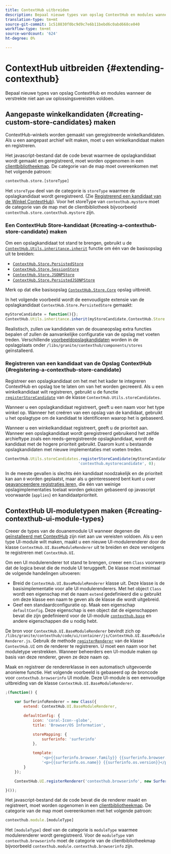 ```yaml
---
title: ContextHub uitbreiden
description: Bepaal nieuwe types van opslag ContextHub en modules wanneer de verstrekte niet aan uw oplossingsvereisten voldoen
translation-type: tm+mt
source-git-commit: 1c518830f0bc9d9c7e6b11bebd6c0abd668ce040
workflow-type: tm+mt
source-wordcount: '624'
ht-degree: 0%

---
```



# ContextHub uitbreiden {#extending-contexthub}

Bepaal nieuwe types van opslag ContextHub en modules wanneer de verstrekte niet aan uw oplossingsvereisten voldoen.

## Aangepaste winkelkandidaten {#creating-custom-store-candidates} maken

ContextHub-winkels worden gemaakt van geregistreerde winkelkandidaten. Als u een aangepast archief wilt maken, moet u een winkelkandidaat maken en registreren.

Het javascript-bestand dat de code bevat waarmee de opslagkandidaat wordt gemaakt en geregistreerd, moet worden opgenomen in een [clientbibliotheekmap](/help/implementing/developing/introduction/clientlibs.md). De categorie van de map moet overeenkomen met het volgende patroon:

```xml
contexthub.store.[storeType]
```

Het `storeType` deel van de categorie is `storeType` waarmee de opslagkandidaat wordt geregistreerd. (Zie [Registrerend een kandidaat van de Winkel ContextHub](#registering-a-contexthub-store-candidate)). Voor het storeType van `contexthub.mystore` moet de categorie van de map met de clientbibliotheek bijvoorbeeld `contexthub.store.contexthub.mystore` zijn.

### Een ContextHub Store-kandidaat {#creating-a-contexthub-store-candidate} maken

Om een opslagkandidaat tot stand te brengen, gebruikt u de [`ContextHub.Utils.inheritance.inherit`](contexthub-api.md#inherit-child-parent) functie om één van de basisopslag uit te breiden:

* [`ContextHub.Store.PersistedStore`](contexthub-api.md#contexthub-store-persistedstore)
* [`ContextHub.Store.SessionStore`](contexthub-api.md#contexthub-store-sessionstore)
* [`ContextHub.Store.JSONPStore`](contexthub-api.md#contexthub-store-jsonpstore)
* [`ContextHub.Store.PersistedJSONPStore`](contexthub-api.md#contexthub-store-persistedjsonpstore)

Merk op dat elke basisopslag [`ContextHub.Store.Core`](contexthub-api.md#contexthub-store-core) opslag uitbreidt.

In het volgende voorbeeld wordt de eenvoudigste extensie van de opslagkandidaat `ContextHub.Store.PersistedStore` gemaakt:

```javascript
myStoreCandidate = function(){};
ContextHub.Utils.inheritance.inherit(myStoreCandidate,ContextHub.Store.PersistedStore);
```

Realistisch, zullen uw kandidaten van de douaneopslag extra functies bepalen of zullen de aanvankelijke configuratie van de opslag met voeten treden. Verschillende [voorbeeldopslagkandidaten](sample-stores.md) worden in de opslagplaats onder `/libs/granite/contexthub/components/stores` geïnstalleerd.

### Registreren van een kandidaat van de Opslag ContextHub {#registering-a-contexthub-store-candidate}

Registreer een opslagkandidaat om het met het kader te integreren ContextHub en opslag toe te laten om van het worden gecreeerd. Als u een winkelkandidaat wilt registreren, gebruikt u de functie [`registerStoreCandidate`](contexthub-api.md#registerstorecandidate-store-storetype-priority-applies) van de klasse `ContextHub.Utils.storeCandidates`.

Wanneer u een opslagkandidaat registreert, geeft u een naam voor het type winkel op. Wanneer het creëren van een opslag van de kandidaat, gebruikt u het opslagtype om de kandidaat te identificeren waarop het is gebaseerd.

Wanneer u een winkelkandidaat registreert, geeft u de prioriteit aan. Wanneer een opslagkandidaat wordt geregistreerd gebruikend het zelfde archieftype zoals een reeds-geregistreerde opslagkandidaat, wordt de kandidaat met de hogere prioriteit gebruikt. Daarom kunt u bestaande opslagkandidaten met nieuwe implementaties met voeten treden.

```javascript
ContextHub.Utils.storeCandidates.registerStoreCandidate(myStoreCandidate,
                                'contexthub.mystorecandidate', 0);
```

In de meeste gevallen is slechts één kandidaat noodzakelijk en de prioriteit kan aan `0` worden geplaatst, maar als u geinteresseerd bent kunt u over [geavanceerdere registraties leren,](contexthub-api.md#registerstorecandidate-store-storetype-priority-applies) die één van weinige opslagimplementaties toelaat worden gekozen gebaseerd op javascript voorwaarde (`applies`) en kandidaatprioriteit.

## ContextHub UI-moduletypen maken {#creating-contexthub-ui-module-types}

Creeer de types van de douanemodule UI wanneer degenen die [geïnstalleerd met ContextHub](sample-modules.md) zijn niet aan uw vereisten voldoen. Als u een type UI-module wilt maken, maakt u een nieuwe UI-modulerenderer door de klasse `ContextHub.UI.BaseModuleRenderer` uit te breiden en deze vervolgens te registreren met `ContextHub.UI`.

Om een UI modulerenderer tot stand te brengen, creeer een `Class` voorwerp dat de logica bevat die de module UI teruggeeft. De klasse moet minimaal de volgende handelingen uitvoeren:

* Breid de `ContextHub.UI.BaseModuleRenderer` klasse uit. Deze klasse is de basisimplementatie voor alle UI modulerenderers. Met het object `Class` wordt een eigenschap met de naam `extend` gedefinieerd die u gebruikt om deze klasse een naam te geven als de klasse die wordt uitgebreid.
* Geef een standaardconfiguratie op. Maak een eigenschap `defaultConfig`. Deze eigenschap is een object dat de eigenschappen bevat die zijn gedefinieerd voor de UI-module [`contexthub.base`](sample-modules.md#contexthub-base-ui-module-type) en andere eigenschappen die u nodig hebt.

De bron voor `ContextHub.UI.BaseModuleRenderer` bevindt zich op `/libs/granite/contexthub/code/ui/container/js/ContextHub.UI.BaseModuleRenderer.js`.  Gebruik de methode [`registerRenderer`](contexthub-api.md#registerrenderer-moduletype-renderer-dontrender) van de klasse `ContextHub.UI` om de renderer te registreren. U moet een naam voor het moduletype verstrekken. Wanneer beheerders een UI-module maken op basis van deze renderer, geven ze deze naam op.

Maak en registreer de rendererklasse in een automatisch uitgevoerde anonieme functie. Het volgende voorbeeld is gebaseerd op de broncode voor `contexthub.browserinfo` UI module. Deze UI-module is een eenvoudige uitbreiding van de klasse `ContextHub.UI.BaseModuleRenderer`.

```javascript
;(function() {

    var SurferinfoRenderer = new Class({
        extend: ContextHub.UI.BaseModuleRenderer,

        defaultConfig: {
            icon: 'coral-Icon--globe',
            title: 'Browser/OS Information',

            storeMapping: {
                surferinfo: 'surferinfo'
            },

            template:
                '<p>{{surferinfo.browser.family}} {{surferinfo.browser.version}}</p>' +
                '<p>{{surferinfo.os.name}} {{surferinfo.os.version}}</p>'
        }
    });

    ContextHub.UI.registerRenderer('contexthub.browserinfo', new SurferinfoRenderer());

}());
```

Het javascript-bestand dat de code bevat die de renderer maakt en registreert, moet worden opgenomen in een [clientbibliotheekmap](/help/implementing/developing/introduction/clientlibs.md). De categorie van de map moet overeenkomen met het volgende patroon:

```javascript
contexthub.module.[moduleType]
```

Het `[moduleType]` deel van de categorie is `moduleType` waarmee modulerenderer wordt geregistreerd. Voor de `moduleType` van `contexthub.browserinfo` moet de categorie van de clientbibliotheekmap bijvoorbeeld `contexthub.module.contexthub.browserinfo` zijn.
